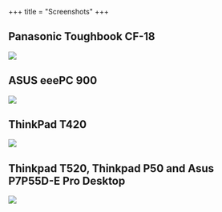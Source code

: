 +++
title = "Screenshots"
+++

## Panasonic Toughbook CF-18
<img class="img-responsive" src="/img/hardware/panasonic-toughbook-cf18.png"/>

## ASUS eeePC 900
<img class="img-responsive" src="/img/hardware/asus-eepc-900.png"/>

## ThinkPad T420
<img class="img-responsive" src="/img/hardware/thinkpad-t420.png"/>

## Thinkpad T520, Thinkpad P50 and Asus P7P55D-E Pro Desktop
<img class="img-responsive" src="/img/hardware/T520-P50-Asus-Desktop"/>